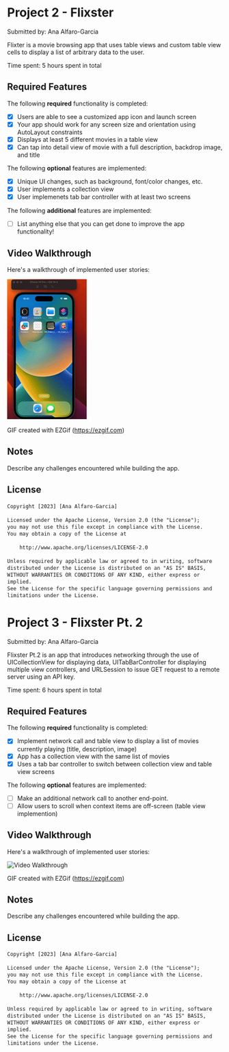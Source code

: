 # Project 2 - Flixster 

Submitted by: Ana Alfaro-Garcia

Flixter is a movie browsing app that uses table views and custom table view cells to display a list of arbitrary data to the user. 

Time spent: 5 hours spent in total

## Required Features

The following **required** functionality is completed:

- [x] Users are able to see a customized app icon and launch screen
- [x] Your app should work for any screen size and orientation using AutoLayout constraints
- [x] Displays at least 5 different movies in a table view
- [x] Can tap into detail view of movie with a full description, backdrop image, and title
 
The following **optional** features are implemented:

- [x] Unique UI changes, such as background, font/color changes, etc.
- [x] User implements a collection view
- [x] User implemenets tab bar controller with at least two screens

The following **additional** features are implemented:

- [ ] List anything else that you can get done to improve the app functionality!

## Video Walkthrough

Here's a walkthrough of implemented user stories:

<img src='https://github.com/anaalfarogarciaa/Codepath-iOS-Project2-3/blob/b70c0c42bd4c57c983d562252ca797f2fabd9564/flixster.gif' width='' alt='Video Walkthrough' />

GIF created with EZGif (https://ezgif.com)


## Notes

Describe any challenges encountered while building the app.

## License

    Copyright [2023] [Ana Alfaro-Garcia]

    Licensed under the Apache License, Version 2.0 (the "License");
    you may not use this file except in compliance with the License.
    You may obtain a copy of the License at

        http://www.apache.org/licenses/LICENSE-2.0

    Unless required by applicable law or agreed to in writing, software
    distributed under the License is distributed on an "AS IS" BASIS,
    WITHOUT WARRANTIES OR CONDITIONS OF ANY KIND, either express or implied.
    See the License for the specific language governing permissions and
    limitations under the License.
    
# Project 3 - Flixster Pt. 2

Submitted by: Ana Alfaro-Garcia

Flixster Pt.2 is an app that introduces networking through the use of UICollectionView for displaying data, UITabBarController for displaying multiple view controllers, and URLSession to issue GET request to a remote server using an API key. 

Time spent: 6 hours spent in total

## Required Features

The following **required** functionality is completed:

- [x] Implement network call and table view to display a list of movies currently playing (title, description, image)
- [x] App has a collection view with the same list of movies
- [x] Uses a tab bar controller to switch between collection view and table view screens
 
The following **optional** features are implemented:

- [ ] Make an additional network call to another end-point.	
- [ ] Allow users to scroll when context items are off-screen (table view implemention)

## Video Walkthrough

Here's a walkthrough of implemented user stories:

<img src='http://i.imgur.com/link/to/your/gif/file.gif' title='Video Walkthrough' width='' alt='Video Walkthrough' />

GIF created with EZGif (https://ezgif.com)

## Notes

Describe any challenges encountered while building the app.

## License

    Copyright [2023] [Ana Alfaro-Garcia]

    Licensed under the Apache License, Version 2.0 (the "License");
    you may not use this file except in compliance with the License.
    You may obtain a copy of the License at

        http://www.apache.org/licenses/LICENSE-2.0

    Unless required by applicable law or agreed to in writing, software
    distributed under the License is distributed on an "AS IS" BASIS,
    WITHOUT WARRANTIES OR CONDITIONS OF ANY KIND, either express or implied.
    See the License for the specific language governing permissions and
    limitations under the License.
